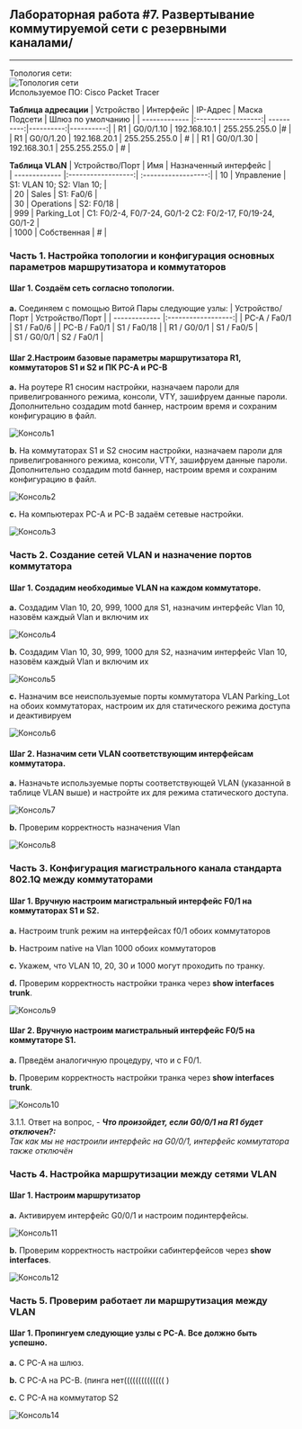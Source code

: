 ## Лабораторная работа #7. Развертывание коммутируемой сети с резервными каналами/
------

Топология сети:  
![Топология сети](https://github.com/Okatsladz/otus-NE-homework/blob/main/Labs/lab7/Images/Topology.png)  
Используемое ПО: Cisco Packet Tracer 

**Таблица адресации**
| Устройство | Интерфейс  | IP-Адрес | Маска Подсети | Шлюз по умолчанию |
| ------------- |:------------------:| ----------:|----------:|----------:|
| R1     | G0/0/1.10    | 192.168.10.1 | 255.255.255.0 |# |
| R1     | G0/0/1.20 |  192.168.20.1  | 255.255.255.0 | # |
| R1     | G0/0/1.30 |   192.168.30.1  | 255.255.255.0 | # |

**Таблица VLAN**
| Устройство/Порт | Имя | Назначенный интерфейс |  
| ------------- |:------------------:| :------------------:| 
| 10    | Управление   | S1: VLAN 10; S2: Vlan 10;    |  
| 20    | Sales    | S1: Fa0/6    |  
| 30    | Operations  | S2: F0/18    |   
| 999     | Parking_Lot   | С1: F0/2-4, F0/7-24, G0/1-2 С2: F0/2-17, F0/19-24, G0/1-2 |  
| 1000     | Собственная   | #    | 

### Часть 1. Настройка топологии и конфигурация основных параметров маршрутизатора и коммутаторов

#### Шаг 1. Создаём сеть согласно топологии.  
**a.**	Соединяем с помощью Витой Пары следующие узлы:
| Устройство/Порт | Устройство/Порт | 
| ------------- |:------------------:| 
| PC-A / Fa0/1     | S1 / Fa0/6    | 
| PC-B / Fa0/1     | S1 / Fa0/18     | 
| R1 / G0/0/1     | S1 / Fa0/5   |   
| S1 / G0/0/1     | S2 / Fa0/1   |

#### Шаг 2.Настроим базовые параметры маршрутизатора R1, коммутаторов S1 и S2 и ПК PC-A и PC-B
**a.**  На роутере R1 cносим настройки, назначаем пароли для привелигрованного режима, консоли, VTY, зашифруем данные пароли.  Дополнительно создадим motd баннер, настроим время и сохраним конфигурацию в файл.

![Консоль1](https://github.com/Okatsladz/otus-NE-homework/blob/main/Labs/lab6/Images/console1.png)    

**b.**  На коммутаторах S1 и S2 сносим настройки, назначаем пароли для привелигрованного режима, консоли, VTY, зашифруем данные пароли.  Дополнительно создадим motd баннер, настроим время и сохраним конфигурацию в файл.

![Консоль2](https://github.com/Okatsladz/otus-NE-homework/blob/main/Labs/lab6/Images/console2.png)  

**c.**  На компьютерах PC-A и PC-B задаём сетевые настройки. 

![Консоль3](https://github.com/Okatsladz/otus-NE-homework/blob/main/Labs/lab6/Images/console3.png)  

### Часть 2. Создание сетей VLAN и назначение портов коммутатора

#### Шаг 1. Создадим необходимые VLAN на каждом коммутаторе.

**a.** Создадим Vlan 10, 20, 999, 1000 для S1, назначим интерфейс Vlan 10, назовём каждый Vlan и включим их

![Консоль4](https://github.com/Okatsladz/otus-NE-homework/blob/main/Labs/lab6/Images/console4.png)    

**b.** Создадим Vlan 10, 30, 999, 1000 для S2, назначим интерфейс Vlan 10, назовём каждый Vlan и включим их

![Консоль5](https://github.com/Okatsladz/otus-NE-homework/blob/main/Labs/lab6/Images/console5.png)   

**c.** Назначим все неиспользуемые порты коммутатора VLAN Parking_Lot на обоих коммутаторах, настроим их для статического режима доступа и деактивируем

![Консоль6](https://github.com/Okatsladz/otus-NE-homework/blob/main/Labs/lab6/Images/console6.png)   

#### Шаг 2. Назначим сети VLAN соответствующим интерфейсам коммутатора.

**a.** Назначьте используемые порты соответствующей VLAN (указанной в таблице VLAN выше) и настройте их для режима статического доступа.

![Консоль7](https://github.com/Okatsladz/otus-NE-homework/blob/main/Labs/lab6/Images/console7.png)   

**b.** Проверим корректность назначения Vlan

![Консоль8](https://github.com/Okatsladz/otus-NE-homework/blob/main/Labs/lab6/Images/console8.png)   

### Часть 3. Конфигурация магистрального канала стандарта 802.1Q между коммутаторами

#### Шаг 1. Вручную настроим магистральный интерфейс F0/1 на коммутаторах S1 и S2.

**a.**	Настроим trunk режим на интерфейсах f0/1 обоих коммутаторов 

**b.**	Настроим native на Vlan 1000 обоих коммутаторов 

**с.**	Укажем, что VLAN 10, 20, 30 и 1000 могут проходить по транку.

**d.**  Проверим корректность настройки транка через **show interfaces trunk**. 

![Консоль9](https://github.com/Okatsladz/otus-NE-homework/blob/main/Labs/lab6/Images/console9.png)   

#### Шаг 2. Вручную настроим магистральный интерфейс F0/5 на коммутаторе S1.

**a.**	Прведём аналогичную процедуру, что и с F0/1.

**b.**	Проверим корректность настройки транка через **show interfaces trunk**. 

![Консоль10](https://github.com/Okatsladz/otus-NE-homework/blob/main/Labs/lab6/Images/console10.png)   

3.1.1. Ответ на вопрос, - **_Что произойдет, если G0/0/1 на R1 будет отключен?:_**  
_Так как мы не настроили интерфейс на G0/0/1, интерфейс коммутатора также отключён_ 

### Часть 4. Настройка маршрутизации между сетями VLAN

#### Шаг 1. Настроим маршрутизатор 

**a.**	Активируем интерфейс G0/0/1 и настроим подинтерфейсы.

![Консоль11](https://github.com/Okatsladz/otus-NE-homework/blob/main/Labs/lab6/Images/console11.png)   

**b.**	Проверим корректность настройки сабинтерфейсов через **show interfaces**. 

![Консоль12](https://github.com/Okatsladz/otus-NE-homework/blob/main/Labs/lab6/Images/console12.png)   


### Часть 5. Проверим работает ли маршрутизация между VLAN

#### Шаг 1. Пропингуем следующие узлы с PC-A. Все должно быть успешно.

**a.**	С PC-A на шлюз.

**b.**	С PC-A на PC-B. (пинга нет(((((((((((((( )

**c.**	С PC-A на коммутатор S2

![Консоль14](https://github.com/Okatsladz/otus-NE-homework/blob/main/Labs/lab6/Images/console14.png)   



